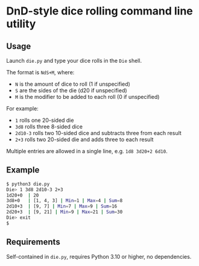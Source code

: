 DnD-style dice rolling command line utility
===========================================

## Usage

Launch `die.py` and type your dice rolls in the `Die` shell.

The format is `NdS+M`, where:

- `N` is the amount of dice to roll (1 if unspecified)
- `S` are the sides of the die (d20 if unspecified)
- `M` is the modifier to be added to each roll (0 if unspecified)

For example:

- `1` rolls one 20-sided die
- `3d8` rolls three 8-sided dice
- `2d10-3` rolls two 10-sided dice and subtracts three from each result
- `2+3` rolls two 20-sided die and adds three to each result

Multiple entries are allowed in a single line, e.g. `1d8 3d20+2 6d10`.

## Example

```bash
$ python3 die.py
Die> 1 3d8 2d10-3 2+3
1d20+0	| 20
3d8+0	| [1, 4, 3] | Min=1 | Max=4 | Sum=8
2d10+3	| [9, 7] | Min=7 | Max=9 | Sum=16
2d20+3	| [9, 21] | Min=9 | Max=21 | Sum=30
Die> exit
$ 
```

## Requirements

Self-contained in `die.py`, requires Python 3.10 or higher, no dependencies.
